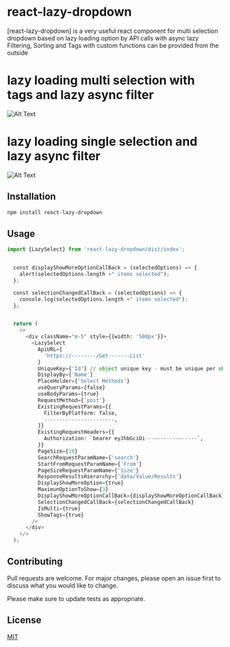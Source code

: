 # react-lazy-dropdown

[react-lazy-dropdown] is a very useful react component for multi selection dropdown based on
 lazy loading option by API calls with async lazy Filtering, Sorting 
 and Tags with custom functions can be provided from the outside 


# lazy loading multi selection with tags and lazy async filter 
![Alt Text](src/ReadMe/react-lazy-dropdown-multi.gif)

# lazy loading single selection and lazy async filter 
![Alt Text](src/ReadMe/react-lazy-dropdown-single.gif)

## Installation

```bash
npm install react-lazy-dropdown
```

## Usage

```python
import {LazySelect} from 'react-lazy-dropdown/dist/index';


  const displayShowMoreOptionCallBack = (selectedOptions) => {
    alert(selectedOptions.length +" items selected");
  };

  const selectionChangedCallBack = (selectedOptions) => {
    console.log(selectedOptions.length +" items selected");
  };


  return (
    <>
      <div className="m-5" style={{width: '500px'}}>
        <LazySelect
          ApiURL={
            'https://--------/Get-------List'
          }
          UniqueKey={'Id'} // object unique key - must be unique per object
          DisplayBy={'Name'}
          PlaceHolder={'Select Methods'}
          useQueryParams={false}
          useBodyParams={true}
          RequestMethod={'post'}
          ExistingRequestParams={{
            FilterByPlatform: false,
            -----------------------,
          }}
          ExistingRequestHeaders={{
            Authorization: `bearer eyJhbGciOi-----------------`,
          }}
          PageSize={10}
          SearchRequestParamName={'search'}
          StartFromRequestParamName={'From'}
          PageSizeRequestParamName={'Size'}
          ResponseResultsHierarchy={'data/Value/Results'}
          DisplayShowMoreOption={true}
          MaximunOptionToShow={3}
          DisplayShowMoreOptionCallBack={displayShowMoreOptionCallBack}
          SelectionChangedCallBack={selectionChangedCallBack}
          IsMulti={true}
          ShowTags={true}
        />
      </div>
    </>
  );

```

## Contributing

Pull requests are welcome. For major changes, please open an issue first to discuss what you would like to change.

Please make sure to update tests as appropriate.

## License

[MIT](https://choosealicense.com/licenses/mit/)
